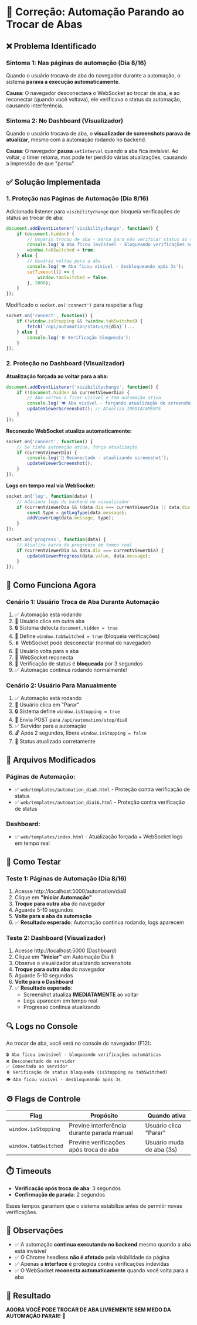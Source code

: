 # 🔧 Correção: Automação Parando ao Trocar de Abas

## ❌ Problema Identificado

### Sintoma 1: Nas páginas de automação (Dia 8/16)
Quando o usuário trocava de aba do navegador durante a automação, o sistema **parava a execução automaticamente**.

**Causa**: O navegador desconectava o WebSocket ao trocar de aba, e ao reconectar (quando você voltava), ele verificava o status da automação, causando interferência.

### Sintoma 2: No Dashboard (Visualizador)
Quando o usuário trocava de aba, o **visualizador de screenshots parava de atualizar**, mesmo com a automação rodando no backend.

**Causa**: O navegador **pausa** `setInterval` quando a aba fica invisível. Ao voltar, o timer retoma, mas pode ter perdido várias atualizações, causando a impressão de que "parou".

## ✅ Solução Implementada

### 1. Proteção nas Páginas de Automação (Dia 8/16)

Adicionado listener para `visibilitychange` que bloqueia verificações de status ao trocar de aba:

```javascript
document.addEventListener('visibilitychange', function() {
    if (document.hidden) {
        // Usuário trocou de aba - marca para não verificar status ao voltar
        console.log('🔒 Aba ficou invisível - bloqueando verificações automáticas');
        window.tabSwitched = true;
    } else {
        // Usuário voltou para a aba
        console.log('👁️ Aba ficou visível - desbloqueando após 3s');
        setTimeout(() => {
            window.tabSwitched = false;
        }, 3000);
    }
});
```

Modificado o `socket.on('connect')` para respeitar a flag:

```javascript
socket.on('connect', function() {
    if (!window.isStopping && !window.tabSwitched) {
        fetch(`/api/automation/status/${dia}`)...
    } else {
        console.log('⏸️ Verificação bloqueada');
    }
});
```

### 2. Proteção no Dashboard (Visualizador)

**Atualização forçada ao voltar para a aba:**

```javascript
document.addEventListener('visibilitychange', function() {
    if (!document.hidden && currentViewerDia) {
        // Aba voltou a ficar visível e tem automação ativa
        console.log('👁️ Aba visível - forçando atualização de screenshot');
        updateViewerScreenshot(); // Atualiza IMEDIATAMENTE
    }
});
```

**Reconexão WebSocket atualiza automaticamente:**

```javascript
socket.on('connect', function() {
    // Se tinha automação ativa, força atualização
    if (currentViewerDia) {
        console.log('🔄 Reconectado - atualizando screenshot');
        updateViewerScreenshot();
    }
});
```

**Logs em tempo real via WebSocket:**

```javascript
socket.on('log', function(data) {
    // Adiciona logs do backend no visualizador
    if (currentViewerDia && (data.dia === currentViewerDia || data.dia === 'general')) {
        const type = getLogType(data.message);
        addViewerLog(data.message, type);
    }
});

socket.on('progress', function(data) {
    // Atualiza barra de progresso em tempo real
    if (currentViewerDia && data.dia === currentViewerDia) {
        updateViewerProgress(data.value, data.message);
    }
});
```

## 🎯 Como Funciona Agora

### Cenário 1: Usuário Troca de Aba Durante Automação

1. ✅ Automação está rodando
2. 🔄 Usuário clica em outra aba
3. 🔒 Sistema detecta `document.hidden = true`
4. 🚫 Define `window.tabSwitched = true` (bloqueia verificações)
5. ⏸️ WebSocket pode desconectar (normal do navegador)
6. 🔄 Usuário volta para a aba
7. 🔌 WebSocket reconecta
8. 🚫 Verificação de status é **bloqueada** por 3 segundos
9. ✅ Automação continua rodando normalmente!

### Cenário 2: Usuário Para Manualmente

1. ✅ Automação está rodando
2. 🛑 Usuário clica em "Parar"
3. 🔒 Sistema define `window.isStopping = true`
4. 📡 Envia POST para `/api/automation/stop/dia8`
5. ✅ Servidor para a automação
6. 🔓 Após 2 segundos, libera `window.isStopping = false`
7. 🎯 Status atualizado corretamente

## 📁 Arquivos Modificados

### Páginas de Automação:
- ✅ `web/templates/automation_dia8.html` - Proteção contra verificação de status
- ✅ `web/templates/automation_dia16.html` - Proteção contra verificação de status

### Dashboard:
- ✅ `web/templates/index.html` - Atualização forçada + WebSocket logs em tempo real

## 🧪 Como Testar

### Teste 1: Páginas de Automação (Dia 8/16)

1. Acesse http://localhost:5000/automation/dia8
2. Clique em **"Iniciar Automação"**
3. **Troque para outra aba** do navegador
4. Aguarde 5-10 segundos
5. **Volte para a aba da automação**
6. ✅ **Resultado esperado**: Automação continua rodando, logs aparecem

### Teste 2: Dashboard (Visualizador)

1. Acesse http://localhost:5000 (Dashboard)
2. Clique em **"Iniciar"** em Automação Dia 8
3. Observe o visualizador atualizando screenshots
4. **Troque para outra aba** do navegador
5. Aguarde 5-10 segundos
6. **Volte para o Dashboard**
7. ✅ **Resultado esperado**: 
   - Screenshot atualiza **IMEDIATAMENTE** ao voltar
   - Logs aparecem em tempo real
   - Progresso continua atualizando

## 🔍 Logs no Console

Ao trocar de aba, você verá no console do navegador (F12):

```
🔒 Aba ficou invisível - bloqueando verificações automáticas
❌ Desconectado do servidor
✅ Conectado ao servidor
⏸️ Verificação de status bloqueada (isStopping ou tabSwitched)
👁️ Aba ficou visível - desbloqueando após 3s
```

## ⚙️ Flags de Controle

| Flag | Propósito | Quando ativa |
|------|-----------|--------------|
| `window.isStopping` | Previne interferência durante parada manual | Usuário clica "Parar" |
| `window.tabSwitched` | Previne verificações após troca de aba | Usuário muda de aba (3s) |

## ⏱️ Timeouts

- **Verificação após troca de aba**: 3 segundos
- **Confirmação de parada**: 2 segundos

Esses tempos garantem que o sistema estabilize antes de permitir novas verificações.

## 📌 Observações

- ✅ A automação **continua executando no backend** mesmo quando a aba está invisível
- ✅ O Chrome headless **não é afetado** pela visibilidade da página
- ✅ Apenas a **interface** é protegida contra verificações indevidas
- ✅ O WebSocket **reconecta automaticamente** quando você volta para a aba

## 🎉 Resultado

**AGORA VOCÊ PODE TROCAR DE ABA LIVREMENTE SEM MEDO DA AUTOMAÇÃO PARAR!** 🚀
